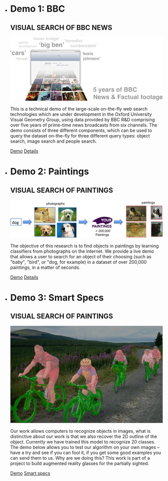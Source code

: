 *   # Demo 1: BBC

    ## VISUAL SEARCH OF BBC NEWS

    ![](images/demo1.png)

    This is a technical demo of the large-scale on-the-fly web search
	technologies which are under development in the Oxford University
	Visual Geometry Group, using data provided by BBC R&D comprising
	over five years of prime-time news broadcasts from six channels.
	The demo consists of three different components, which can be used
	to query the dataset on-the-fly for three different query types:
	object search, image search and people search.

    [Demo](http://varro3.robots.ox.ac.uk:9090/) 
	[Details](http://www.robots.ox.ac.uk/~vgg/research/on-the-fly/)

*   # Demo 2: Paintings

    ## VISUAL SEARCH OF PAINTINGS

    ![](images/demo2.png)

    The objective of this research is to find objects in paintings by
	learning classifiers from photographs on the internet. We provide
	a live demo that allows a user to search for an object of their
	choosing (such as "baby", "bird", or "dog, for example) in a dataset
	of over 200,000 paintings, in a matter of seconds.

    [Demo](http://varro2.robots.ox.ac.uk:8085/) 
	[Details](http://www.robots.ox.ac.uk/~vgg/research/art_search/)

*   # Demo 3: Smart Specs

    ## VISUAL SEARCH OF PAINTINGS

    ![](images/demo3.png)

    Our work allows computers to recognize objects in images, what is
	distinctive about our work is that we also recover the 2D outline
	of the object. Currently we have trained this model to recognize 20
	classes. The demo below allows you to test our algorithm on your
	own images – have a try and see if you can fool it, if you get some
	good examples you can send them to us. Why are we doing this? This
	work is part of a project to build augmented reality glasses for the
	partially sighted.

    [Demo](http://www.robots.ox.ac.uk/~szheng/crfasrnndemo) 
	[Smart specs](http://www.va-st.com/smart-specs/)